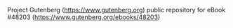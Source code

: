 Project Gutenberg (https://www.gutenberg.org) public repository for
eBook #48203 (https://www.gutenberg.org/ebooks/48203)
